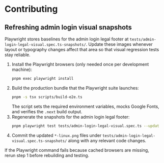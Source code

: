 # Contributing

## Refreshing admin login visual snapshots

Playwright stores baselines for the admin login legal footer at
`tests/admin-login-legal-visual.spec.ts-snapshots/`. Update these images whenever
layout or typography changes affect that area so that visual regression tests stay
reliable.

1. Install the Playwright browsers (only needed once per development machine):
   ```bash
   pnpm exec playwright install
   ```
2. Build the production bundle that the Playwright suite launches:
   ```bash
   pnpm -s tsx scripts/build-e2e.ts
   ```
   The script sets the required environment variables, mocks Google Fonts, and
   verifies the `.next` build output.
3. Regenerate the snapshots for the admin login legal footer:
   ```bash
   pnpm playwright test tests/admin-login-legal-visual.spec.ts --update-snapshots
   ```
4. Commit the updated `*-linux.png` files under
   `tests/admin-login-legal-visual.spec.ts-snapshots/` along with any relevant code
   changes.

If the Playwright command fails because cached browsers are missing, rerun step 1
before rebuilding and testing.